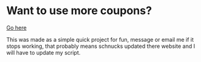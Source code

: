 # Want to use more coupons?


[Go here](https://sntrenter.github.io/SchnucksBookmarklet/)

This was made as a simple quick project for fun, message or email me if it stops working, that probably means schnucks updated there website and I will have to update my script. 